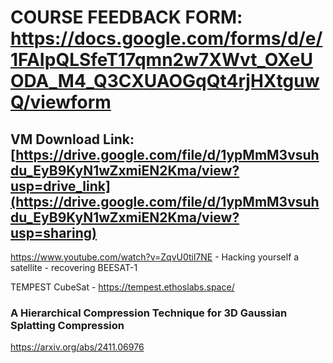 
# **COURSE FEEDBACK FORM**: https://docs.google.com/forms/d/e/1FAIpQLSfeT17qmn2w7XWvt_OXeUODA_M4_Q3CXUAOGqQt4rjHXtguwQ/viewform






## VM Download Link: [https://drive.google.com/file/d/1ypMmM3vsuhdu_EyB9KyN1wZxmiEN2Kma/view?usp=drive_link](https://drive.google.com/file/d/1ypMmM3vsuhdu_EyB9KyN1wZxmiEN2Kma/view?usp=sharing)





https://www.youtube.com/watch?v=ZqvU0til7NE - Hacking yourself a satellite - recovering BEESAT-1



TEMPEST CubeSat - https://tempest.ethoslabs.space/


### A Hierarchical Compression Technique for 3D Gaussian Splatting Compression

https://arxiv.org/abs/2411.06976
